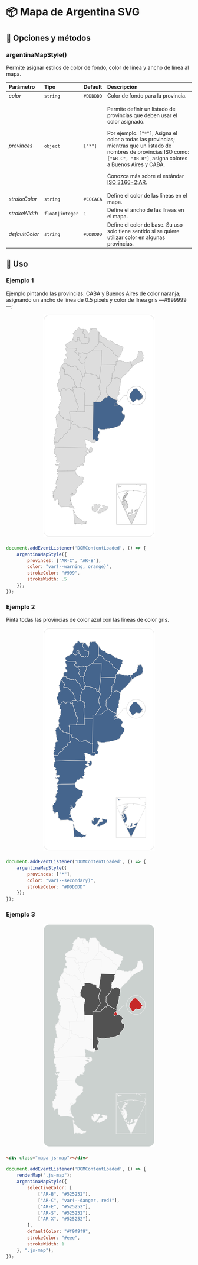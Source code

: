 # 📦 Mapa de Argentina SVG


## 🧰 Opciones y métodos

### argentinaMapStyle()

Permite asignar estilos de color de fondo, color de línea y ancho de línea al mapa. 

| Parámetro | Tipo | Default | Descripción |
|:---|:---|:---|:---|
| _color_ | `string` | `#DDDDDD`| Color de fondo para la provincia.   | 
| _provinces_ | `object` | `["*"]` | <p>Permite definir un listado de provincias que deben usar el color asignado.</p><p>Por ejemplo. `["*"]`, Asigna el color a todas las provincias; mientras que un listado de nombres de provincias ISO como: `["AR-C", "AR-B"]`, asigna colores a Buenos Aires y CABA.</p><p>Conozca más sobre el estándar [ISO 3166-2:AR](https://es.wikipedia.org/wiki/ISO_3166-2:AR).</p> |
| _strokeColor_ | `string` | `#CCCACA` | Define el color de las líneas en el mapa. |
| _strokeWidth_ | `float\|integer` | `1` | Define el ancho de las líneas en el mapa. |
| _defaultColor_ | `string` | `#DDDDDD` | Define el color de base. Su uso solo tiene sentido si se quiere utilizar color en algunas provincias. |


## 🚀 Uso

### Ejemplo 1

Ejemplo pintando las provincias: CABA y Buenos Aires de color naranja; asignando un ancho de línea de 0.5 pixels y color de línea gris —#999999—;

<div style="margin:1em auto 1.5em">
<img src="./img/example-map-3.png" alt="Mapa de la República Argentina, ejemplo 3" style="display:block;margin:auto">
</div>


```js
document.addEventListener('DOMContentLoaded', () => {
    argentinaMapStyle({
        provinces: ["AR-C", "AR-B"],
        color: "var(--warning, orange)",
        strokeColor: "#999",
        strokeWidth: .5
    });
});
```

### Ejemplo 2

Pinta todas las provincias de color azul con las líneas de color gris.

<div style="margin:1em auto 1.5em">
<img src="./img/example-map-2.png" alt="Mapa de la República Argentina, ejemplo 3" style="display:block;margin:auto">
</div>


```js
document.addEventListener('DOMContentLoaded', () => {
    argentinaMapStyle({
        provinces: ["*"],
        color: "var(--secondary)",
        strokeColor: "#DDDDDD"
    });
});
```

### Ejemplo 3

<div style="margin:1em auto 1.5em">
<img src="./img/example-map-1.png" alt="Mapa de la República Argentina, ejemplo 3" style="display:block;margin:auto">
</div>

```html
<div class="mapa js-map"></div>
```

```js
document.addEventListener('DOMContentLoaded', () => {
    renderMap(".js-map");
    argentinaMapStyle({
        selectiveColor: [
            ["AR-B", "#525252"],
            ["AR-C", "var(--danger, red)"],
            ["AR-E", "#525252"],
            ["AR-S", "#525252"],
            ["AR-X", "#525252"],
        ],
        defaultColor: "#f9f9f9",
        strokeColor: "#eee",
        strokeWidth: 1
    }, ".js-map");
});
```